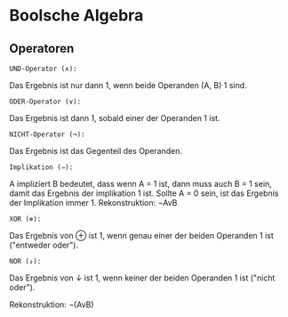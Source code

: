 # Boolsche Algebra

## Operatoren

``UND-Operator (∧):``

Das Ergebnis ist nur dann 1, wenn beide Operanden (A, B) 1 sind.


``ODER-Operator (∨):``

Das Ergebnis ist dann 1, sobald einer der Operanden 1 ist.

``NICHT-Operator (¬):``

Das Ergebnis ist das Gegenteil des Operanden.

``Implikation (⇒):``

A impliziert B bedeutet, dass wenn A = 1 ist, dann muss auch B = 1 sein, damit das
Ergebnis der implikation 1 ist.
Sollte A = 0 sein, ist das Ergebnis der Implikation immer 1.
Rekonstruktion: ¬AvB


``XOR (⊕):``

Das Ergebnis von ⊕ ist 1, wenn genau einer der beiden Operanden 1 ist ("entweder oder").

``NOR (↓):``

Das Ergebnis von ↓ ist 1, wenn keiner der beiden Operanden 1 ist ("nicht oder").

Rekonstruktion: ¬(AvB)